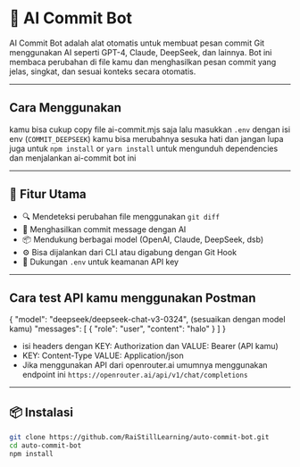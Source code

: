 # 🤖 AI Commit Bot

AI Commit Bot adalah alat otomatis untuk membuat pesan commit Git menggunakan AI seperti GPT-4, Claude, DeepSeek, dan lainnya. Bot ini membaca perubahan di file kamu dan menghasilkan pesan commit yang jelas, singkat, dan sesuai konteks secara otomatis.

---

## Cara Menggunakan
kamu bisa cukup copy file ai-commit.mjs saja lalu masukkan ``.env`` dengan isi env (``COMMIT_DEEPSEEK``) kamu bisa merubahnya sesuka hati dan jangan lupa juga untuk ``npm install`` or ``yarn install`` untuk mengunduh dependencies dan menjalankan ai-commit bot ini


---

## 🚀 Fitur Utama

- 🔍 Mendeteksi perubahan file menggunakan `git diff`
- 🧠 Menghasilkan commit message dengan AI
- 📦 Mendukung berbagai model (OpenAI, Claude, DeepSeek, dsb)
- ⚙️ Bisa dijalankan dari CLI atau digabung dengan Git Hook
- 🔐 Dukungan `.env` untuk keamanan API key

---

## Cara test API kamu menggunakan Postman

{
  "model": "deepseek/deepseek-chat-v3-0324", (sesuaikan dengan model kamu)
  "messages": [
    {
      "role": "user",
      "content": "halo"
    }
  ]
}

- isi headers dengan KEY: Authorization dan VALUE: Bearer (API kamu)
- KEY: Content-Type VALUE: Application/json
- Jika menggunakan API dari openrouter.ai umumnya menggunakan endpoint ini `https://openrouter.ai/api/v1/chat/completions`

---


## 📦 Instalasi

```bash
git clone https://github.com/RaiStillLearning/auto-commit-bot.git
cd auto-commit-bot
npm install

